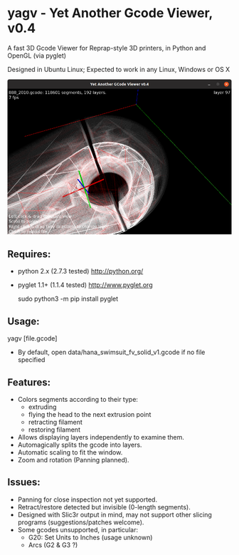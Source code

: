 # yagv - Yet Another Gcode Viewer, v0.4

A fast 3D Gcode Viewer for Reprap-style 3D printers, in Python and OpenGL (via pyglet)

Designed in Ubuntu Linux; Expected to work in any Linux, Windows or OS X

![Screenshot](doc/img/screenshot.png)

## Requires:

* python 2.x (2.7.3 tested)
  http://python.org/
* pyglet 1.1+ (1.1.4 tested)
  http://www.pyglet.org 
  
    sudo python3 -m pip install pyglet

## Usage:

yagv [file.gcode]
* By default, open data/hana_swimsuit_fv_solid_v1.gcode if no file specified

## Features:

* Colors segments according to their type:
  * extruding
  * flying the head to the next extrusion point
  * retracting filament
  * restoring filament
* Allows displaying layers independently to examine them.
* Automagically splits the gcode into layers.
* Automatic scaling to fit the window.
* Zoom and rotation (Panning planned).

## Issues:

* Panning for close inspection not yet supported.
* Retract/restore detected but invisible (0-length segments).
* Designed with Slic3r output in mind, may not support other slicing programs (suggestions/patches welcome).
* Some gcodes unsupported, in particular:
  * G20: Set Units to Inches (usage unknown) 
  * Arcs (G2 & G3 ?)
